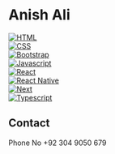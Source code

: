 <h1 >Anish Ali</h1>

[![HTML][HTML]][Next-url]
<br/>
[![CSS][CSS]][Next-url]
<br/>
[![Bootstrap][Bootstrap.com]][Bootstrap-url]
<br/>
[![Javascript][Javascript]][HTML-url]
<br/>
[![React][React.js]][React-url]
<br/>
[![React Native][React Native]][React-Native-url]
<br/>
[![Next][Next.js]][Next-url]
<br/>
[![Typescript][Typescript]][HTML-url]



[HTML]: https://img.shields.io/badge/HTML5-E34F26?style=for-the-badge&logo=html5&logoColor=white
[HTML-url]: https://img.shields.io/badge/HTML5-E34F26?style=for-the-badge&logo=html5&logoColor=white
	
[Typescript]: https://img.shields.io/badge/TypeScript-007ACC?style=for-the-badge&logo=typescript&logoColor=white
[Javascript]: https://img.shields.io/badge/JavaScript-F7DF1E?style=for-the-badge&logo=javascript&logoColor=white
[JAVASCRIPT-url]: https://img.shields.io/badge/JavaScript-F7DF1E?style=for-the-badge&logo=javascript&logoColor=white

[CSS]: https://img.shields.io/badge/CSS3-1572B6?style=for-the-badge&logo=css3&logoColor=white
[CSS-url]: https://nextjs.org/

[Next.js]: https://img.shields.io/badge/next.js-000000?style=for-the-badge&logo=nextdotjs&logoColor=white
[Next-url]: https://nextjs.org/

[Next.js]: https://img.shields.io/badge/next.js-000000?style=for-the-badge&logo=nextdotjs&logoColor=white
[Next-url]: https://nextjs.org/

[Next.js]: https://img.shields.io/badge/next.js-000000?style=for-the-badge&logo=nextdotjs&logoColor=white
[Next-url]: https://nextjs.org/

[Next.js]: https://img.shields.io/badge/next.js-000000?style=for-the-badge&logo=nextdotjs&logoColor=white
[Next-url]: https://nextjs.org/

[Next.js]: https://img.shields.io/badge/next.js-000000?style=for-the-badge&logo=nextdotjs&logoColor=white
[Next-url]: https://nextjs.org/


[React.js]: https://img.shields.io/badge/React-20232A?style=for-the-badge&logo=react&logoColor=61DAFB
[React Native]: https://img.shields.io/badge/React%20Native-20232A?style=for-the-badge&logo=react&logoColor=61DAFB
[React-url]: https://reactjs.org/
[React-Native-url]: https://reactnative.dev/

## Contact 
Phone No
+92 304 9050 679

[Vue.js]: https://img.shields.io/badge/Vue.js-35495E?style=for-the-badge&logo=vuedotjs&logoColor=4FC08D
[Vue-url]: https://vuejs.org/
[Angular.io]: https://img.shields.io/badge/Angular-DD0031?style=for-the-badge&logo=angular&logoColor=white
[Angular-url]: https://angular.io/
[Svelte.dev]: https://img.shields.io/badge/Svelte-4A4A55?style=for-the-badge&logo=svelte&logoColor=FF3E00
[Svelte-url]: https://svelte.dev/
[Laravel.com]: https://img.shields.io/badge/Laravel-FF2D20?style=for-the-badge&logo=laravel&logoColor=white
[Laravel-url]: https://laravel.com
[Bootstrap.com]: https://img.shields.io/badge/Bootstrap-563D7C?style=for-the-badge&logo=bootstrap&logoColor=white
[Bootstrap-url]: https://getbootstrap.com
[JQuery.com]: https://img.shields.io/badge/jQuery-0769AD?style=for-the-badge&logo=jquery&logoColor=white
[JQuery-url]: https://jquery.com 
